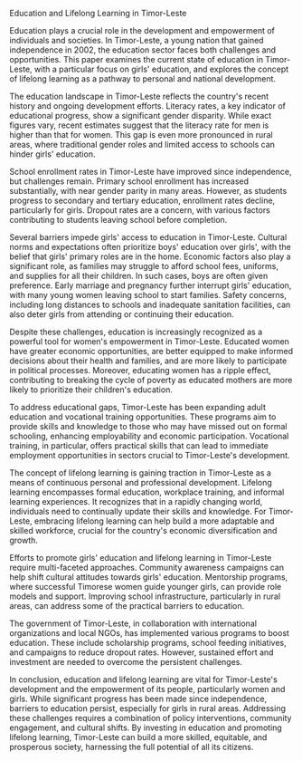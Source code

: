 Education and Lifelong Learning in Timor-Leste

Education plays a crucial role in the development and empowerment of individuals and societies. In Timor-Leste, a young nation that gained independence in 2002, the education sector faces both challenges and opportunities. This paper examines the current state of education in Timor-Leste, with a particular focus on girls' education, and explores the concept of lifelong learning as a pathway to personal and national development.

The education landscape in Timor-Leste reflects the country's recent history and ongoing development efforts. Literacy rates, a key indicator of educational progress, show a significant gender disparity. While exact figures vary, recent estimates suggest that the literacy rate for men is higher than that for women. This gap is even more pronounced in rural areas, where traditional gender roles and limited access to schools can hinder girls' education.

School enrollment rates in Timor-Leste have improved since independence, but challenges remain. Primary school enrollment has increased substantially, with near gender parity in many areas. However, as students progress to secondary and tertiary education, enrollment rates decline, particularly for girls. Dropout rates are a concern, with various factors contributing to students leaving school before completion.

Several barriers impede girls' access to education in Timor-Leste. Cultural norms and expectations often prioritize boys' education over girls', with the belief that girls' primary roles are in the home. Economic factors also play a significant role, as families may struggle to afford school fees, uniforms, and supplies for all their children. In such cases, boys are often given preference. Early marriage and pregnancy further interrupt girls' education, with many young women leaving school to start families. Safety concerns, including long distances to schools and inadequate sanitation facilities, can also deter girls from attending or continuing their education.

Despite these challenges, education is increasingly recognized as a powerful tool for women's empowerment in Timor-Leste. Educated women have greater economic opportunities, are better equipped to make informed decisions about their health and families, and are more likely to participate in political processes. Moreover, educating women has a ripple effect, contributing to breaking the cycle of poverty as educated mothers are more likely to prioritize their children's education.

To address educational gaps, Timor-Leste has been expanding adult education and vocational training opportunities. These programs aim to provide skills and knowledge to those who may have missed out on formal schooling, enhancing employability and economic participation. Vocational training, in particular, offers practical skills that can lead to immediate employment opportunities in sectors crucial to Timor-Leste's development.

The concept of lifelong learning is gaining traction in Timor-Leste as a means of continuous personal and professional development. Lifelong learning encompasses formal education, workplace training, and informal learning experiences. It recognizes that in a rapidly changing world, individuals need to continually update their skills and knowledge. For Timor-Leste, embracing lifelong learning can help build a more adaptable and skilled workforce, crucial for the country's economic diversification and growth.

Efforts to promote girls' education and lifelong learning in Timor-Leste require multi-faceted approaches. Community awareness campaigns can help shift cultural attitudes towards girls' education. Mentorship programs, where successful Timorese women guide younger girls, can provide role models and support. Improving school infrastructure, particularly in rural areas, can address some of the practical barriers to education.

The government of Timor-Leste, in collaboration with international organizations and local NGOs, has implemented various programs to boost education. These include scholarship programs, school feeding initiatives, and campaigns to reduce dropout rates. However, sustained effort and investment are needed to overcome the persistent challenges.

In conclusion, education and lifelong learning are vital for Timor-Leste's development and the empowerment of its people, particularly women and girls. While significant progress has been made since independence, barriers to education persist, especially for girls in rural areas. Addressing these challenges requires a combination of policy interventions, community engagement, and cultural shifts. By investing in education and promoting lifelong learning, Timor-Leste can build a more skilled, equitable, and prosperous society, harnessing the full potential of all its citizens.